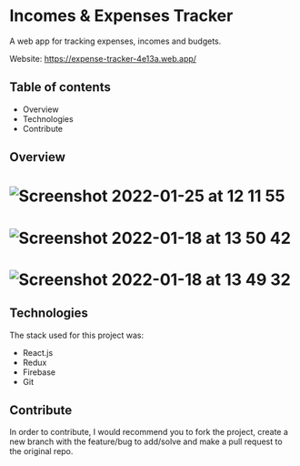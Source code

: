 # Incomes & Expenses Tracker
A web app for tracking expenses, incomes and budgets.

Website: https://expense-tracker-4e13a.web.app/

## Table of contents
- Overview
- Technologies
- Contribute

## Overview
# ![Screenshot 2022-01-25 at 12 11 55](https://user-images.githubusercontent.com/57729597/150966571-fe05fe48-f489-4c0c-8c5e-51e284947a8a.png)
# ![Screenshot 2022-01-18 at 13 50 42](https://user-images.githubusercontent.com/57729597/149940581-9e265a68-6d4a-4a27-aa3a-329ab5bb954a.png)
# ![Screenshot 2022-01-18 at 13 49 32](https://user-images.githubusercontent.com/57729597/149940466-65c10c8a-ee72-4721-87e7-04abb513a00e.png)

## Technologies
The stack used for this project was:
- React.js
- Redux
- Firebase
- Git

## Contribute
In order to contribute, I would recommend you to fork the project, create a new branch with the feature/bug to add/solve and make a pull request to the original repo.
